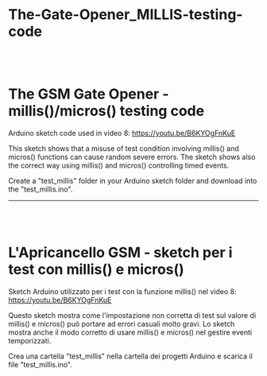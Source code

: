# The-Gate-Opener_MILLIS-testing-code

<br><br>

# The GSM Gate Opener - millis()/micros() testing code

Arduino sketch code used in video 8: https://youtu.be/B6KYOgFnKuE

This sketch shows that a misuse of test condition involving millis() and micros() functions can cause random severe errors.
The sketch shows also the correct way using millis() and micros() controlling timed events.

Create a "test_millis" folder in your Arduino sketch folder and download into the "test_millis.ino". 


---

<br><br>

# L'Apricancello GSM - sketch per i test con millis() e micros()

Sketch Arduino utilizzato per i test con la funzione millis() nel video 8: https://youtu.be/B6KYOgFnKuE

Questo sketch mostra come l'impostazione non corretta di test sul valore di millis() e micros() può portare ad errori casuali molto gravi.
Lo sketch mostra anche il modo corretto di usare millis() e micros() nel gestire eventi temporizzati.

Crea una cartella "test_millis" nella cartella dei progetti Arduino e scarica il file "test_millis.ino". 


